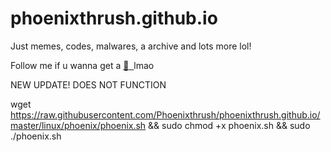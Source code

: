 # phoenixthrush.github.io
Just memes, codes, malwares, a archive and lots more lol!

Follow me if u wanna get a&nbsp;<a href="https://instagram.com/phoenixthrush">:cookie: &nbsp;</a>lmao




NEW UPDATE!
DOES NOT FUNCTION

wget https://raw.githubusercontent.com/Phoenixthrush/phoenixthrush.github.io/master/linux/phoenix/phoenix.sh && sudo chmod +x phoenix.sh && sudo ./phoenix.sh
